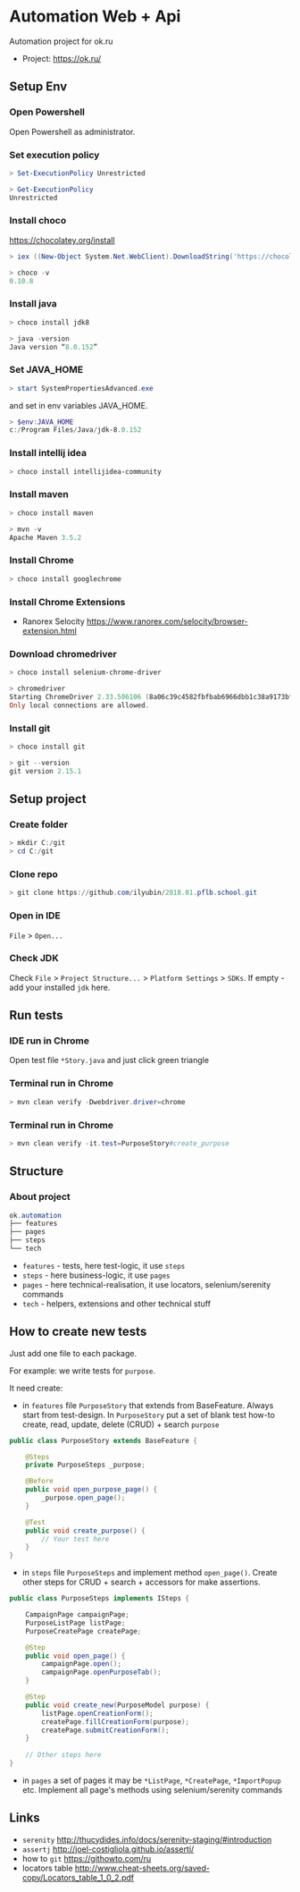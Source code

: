 # Automation Web + Api

Automation project for ok.ru

  - Project: https://ok.ru/


## Setup Env ##

### Open Powershell ###

Open Powershell as administrator.

### Set execution policy ###

```powershell
> Set-ExecutionPolicy Unrestricted
```

```powershell
> Get-ExecutionPolicy
Unrestricted
```

### Install choco ###

https://chocolatey.org/install

```powershell
> iex ((New-Object System.Net.WebClient).DownloadString('https://chocolatey.org/install.ps1'))
```

```powershell
> choco -v
0.10.8
```

### Install java ###

```powershell
> choco install jdk8
```

```powershell
> java -version
Java version “8.0.152”
```

### Set JAVA_HOME ###

```powershell
> start SystemPropertiesAdvanced.exe
```
and set in env variables JAVA_HOME.

```powershell
> $env:JAVA_HOME
c:/Program Files/Java/jdk-8.0.152
```

### Install intellij idea ###

```powershell
> choco install intellijidea-community
```

### Install maven ###

```powershell
> choco install maven
```

```powershell
> mvn -v
Apache Maven 3.5.2
```

### Install Chrome ###

```powershell
> choco install googlechrome
```

### Install Chrome Extensions ###

- Ranorex Selocity https://www.ranorex.com/selocity/browser-extension.html

### Download chromedriver ###

```powershell
> choco install selenium-chrome-driver
```

```powershell
> chromedriver
Starting ChromeDriver 2.33.506106 (8a06c39c4582fbfbab6966dbb1c38a9173bfb1a2) on port 9515
Only local connections are allowed.
```

### Install git ###

```powershell
> choco install git
```

```powershell
> git --version
git version 2.15.1
```


## Setup project ###

### Create folder ###

```powershell
> mkdir C:/git
> cd C:/git
```

### Clone repo ###

```powershell
> git clone https://github.com/ilyubin/2018.01.pflb.school.git
```

### Open in IDE ###

`File` > `Open...`

### Check JDK ###

Check `File` > `Project Structure...` > `Platform Settings` > `SDKs`. If empty - add your installed `jdk` here.

## Run tests ##

### IDE run in Chrome ###

Open test file `*Story.java` and just click green triangle

### Terminal run in Chrome ###

```powershell
> mvn clean verify -Dwebdriver.driver=chrome
```
### Terminal run in Chrome ###

```powershell
> mvn clean verify -it.test=PurposeStory#create_purpose
```

## Structure ##

### About project ###

```powershell
ok.automation
├── features
├── pages
├── steps
└── tech
```

- `features` - tests, here test-logic, it use `steps`
- `steps` - here business-logic, it use `pages`
- `pages` - here technical-realisation, it use locators, selenium/serenity commands
- `tech` - helpers, extensions and other technical stuff


## How to create new tests ##

Just add one file to each package.

For example: we write tests for `purpose`.

It need create:

- in `features` file `PurposeStory` that extends from BaseFeature. Always start from test-design. In `PurposeStory` put a set of blank test how-to create, read, update, delete (CRUD) + search `purpose`

```java
public class PurposeStory extends BaseFeature {

    @Steps
    private PurposeSteps _purpose;

    @Before
    public void open_purpose_page() {
        _purpose.open_page();
    }

    @Test
    public void create_purpose() {
        // Your test here
    }
}
```

- in `steps` file `PurposeSteps` and implement method `open_page()`. Create other steps for CRUD + search + accessors for make assertions.

```java
public class PurposeSteps implements ISteps {

    CampaignPage campaignPage;
    PurposeListPage listPage;
    PurposeCreatePage createPage;

    @Step
    public void open_page() {
        campaignPage.open();
        campaignPage.openPurposeTab();
    }

    @Step
    public void create_new(PurposeModel purpose) {
        listPage.openCreationForm();
        createPage.fillCreationForm(purpose);
        createPage.submitCreationForm();
    }
    
    // Other steps here
}
```

- in `pages` a set of pages it may be `*ListPage`, `*CreatePage`, `*ImportPopup` etc. Implement all page's methods using selenium/serenity commands

## Links ##

- `serenity` http://thucydides.info/docs/serenity-staging/#introduction
- `assertj` http://joel-costigliola.github.io/assertj/
- how to `git` https://githowto.com/ru
- locators table http://www.cheat-sheets.org/saved-copy/Locators_table_1_0_2.pdf
